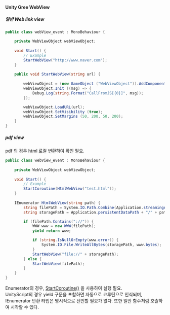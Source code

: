 #### Unity Gree WebView

##### 일반 Web link view
```cs
public class webView_event : MonoBehaviour {
    
    private WebViewObject webViewObject;
    
    void Start() {
        // Example
        StartWebView("http://www.naver.com");
    }
    
    public void StartWebView(string url) {
        
        webViewObject = (new GameObject ("WebViewObject")).AddComponent<WebViewObject>();
        webViewObject.Init ((msg) => {
			Debug.Log(string.Format("CallFromJS[{0}]", msg));
		});

		webViewObject.LoadURL(url);
		webViewObject.SetVisibility (true);
		webViewObject.SetMargins (50, 200, 50, 200);
    }
}
```

##### pdf view
pdf 의 경우 html 로컬 변환하여 확인 필요.
```cs
public class webView_event : MonoBehaviour {
    
    private WebViewObject webViewObject;
    
    void Start() {
        // Example
        StartCoroutine(HtmlWebView("test.html"));
    }
    
    IEnumerator HtmlWebView(string path) {
        string filePath = System.IO.Path.Combine(Application.streamingAssetsPath, path);
        string storagePath = Application.persistentDataPath + "/" + path;

        if (filePath.Contains("://")) {
            WWW www = new WWW(filePath);
            yield return www;

            if (string.IsNullOrEmpty(www.error)) {
                System.IO.File.WriteAllBytes(storagePath, www.bytes);
            }
            StartWebView("file://" + storagePath);
        } else {
            StartWebView(filePath);
        }
    }
}
```
Enumerator의 경우, [StartCoroutine()](https://docs.unity3d.com/kr/current/Manual/Coroutines.html) 을 사용하여 실행 필요.  
UnityScript의 경우 yield 구문을 포함하면 자동으로 코루틴으로 인식되며, IEnumerator 반환 타입은 명시적으로 선언할 필요가 없다. 또한 일반 함수처럼 호출하여 시작할 수 있다.